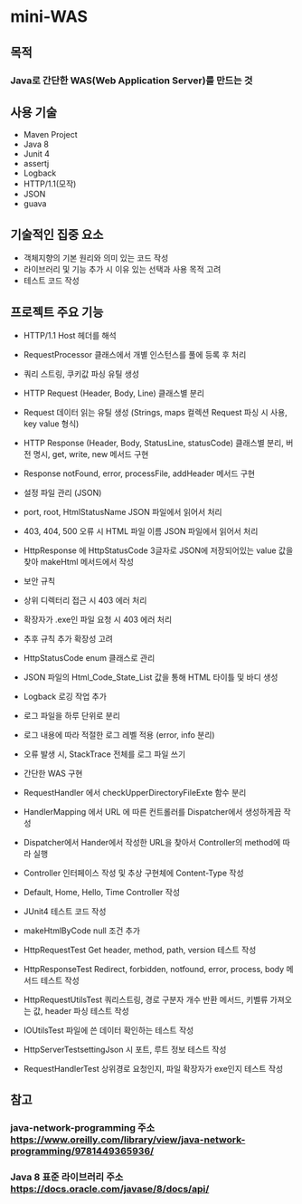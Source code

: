 # mini-WAS
목적
---
### Java로 간단한 WAS(Web Application Server)를 만드는 것

사용 기술
---
- Maven Project
- Java 8
- Junit 4
- assertj
- Logback
- HTTP/1.1(모작)
- JSON
- guava

기술적인 집중 요소
---
- 객체지향의 기본 원리와 의미 있는 코드 작성
- 라이브러리 및 기능 추가 시 이유 있는 선택과 사용 목적 고려
- 테스트 코드 작성

프로젝트 주요 기능
---
- HTTP/1.1 Host 헤더를 해석
 - RequestProcessor 클래스에서 개별 인스턴스를 풀에 등록 후 처리
 - 쿼리 스트링, 쿠키값 파싱 유틸 생성
 - HTTP Request (Header, Body, Line) 클래스별 분리
 - Request 데이터 읽는 유틸 생성 (Strings, maps 컬렉션 Request 파싱 시 사용, key value 형식)
 - HTTP Response (Header, Body, StatusLine, statusCode) 클래스별 분리, 버전 명시, get, write, new 메서드 구현
 - Response notFound, error, processFile, addHeader 메서드 구현

- 설정 파일 관리 (JSON)
 - port, root, HtmlStatusName JSON 파일에서 읽어서 처리
 - 403, 404, 500 오류 시 HTML 파일 이름 JSON 파일에서 읽어서 처리
 - HttpResponse 에 HttpStatusCode 3글자로 JSON에 저장되어있는 value 값을 찾아 makeHtml 메서드에서 작성

- 보안 규칙
 - 상위 디렉터리 접근 시 403 에러 처리
 - 확장자가 .exe인 파일 요청 시 403 에러 처리
 - 추후 규칙 추가 확장성 고려
 - HttpStatusCode enum 클래스로 관리
 - JSON 파일의 Html_Code_State_List 값을 통해 HTML 타이틀 및 바디 생성

- Logback 로깅 작업 추가
 - 로그 파일을 하루 단위로 분리
 - 로그 내용에 따라 적절한 로그 레벨 적용 (error, info 분리)
 - 오류 발생 시, StackTrace 전체를 로그 파일 쓰기

- 간단한 WAS 구현
 - RequestHandler 에서 checkUpperDirectoryFileExte 함수 분리
 - HandlerMapping 에서 URL 에 따른 컨트롤러를 Dispatcher에서 생성하게끔 작성
 - Dispatcher에서 Hander에서 작성한 URL을 찾아서 Controller의 method에 따라 실행
 - Controller 인터페이스 작성 및 추상 구현체에 Content-Type 작성
 - Default, Home, Hello, Time Controller 작성

- JUnit4 테스트 코드 작성
 - makeHtmlByCode null 조건 추가
 - HttpRequestTest Get header, method, path, version 테스트 작성
 - HttpResponseTest Redirect, forbidden, notfound, error, process, body 메서드 테스트 작성
 - HttpRequestUtilsTest 쿼리스트링, 경로 구분자 개수 반환 메서드, 키벨류 가져오는 값, header 파싱 테스트 작성
 - IOUtilsTest 파일에 쓴 데이터 확인하는 테스트 작성
 - HttpServerTestsettingJson 시 포트, 루트 정보 테스트 작성
 - RequestHandlerTest 상위경로 요청인지, 파일 확장자가 exe인지 테스트 작성

참고
---
### **java-network-programming 주소**  https://www.oreilly.com/library/view/java-network-programming/9781449365936/
### **Java 8 표준 라이브러리 주소**  https://docs.oracle.com/javase/8/docs/api/
